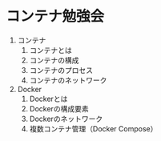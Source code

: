 # コンテナ勉強会
1. コンテナ
    1. コンテナとは
    2. コンテナの構成
    3. コンテナのプロセス
    4. コンテナのネットワーク
2. Docker
   1. Dockerとは
   2. Dockerの構成要素
   3. Dockerのネットワーク
   4. 複数コンテナ管理（Docker Compose）
